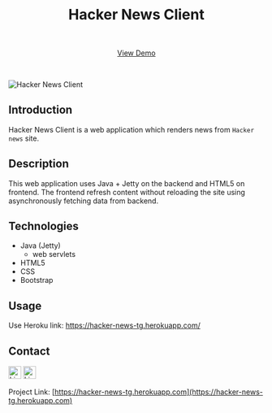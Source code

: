 <!-- ABOUT THE PROJECT -->
<br />
<p align="center">

  <h1 align="center">Hacker News Client</h2>
  <br />
  <p align="center">
    <a href="https://hacker-news-tg.herokuapp.com/">View Demo</a>
  </p>
  <br />
</p>

![Hacker News Client](static/images/screenshot.png)

## Introduction

Hacker News Client is a web application which renders news from `Hacker news` site.

## Description
This web application uses Java + Jetty on the backend and HTML5 on frontend.
The frontend refresh content without reloading the site using asynchronously fetching data from backend.


## Technologies

* Java (Jetty)
  - web servlets 
* HTML5
* CSS
* Bootstrap

## Usage

Use Heroku link: https://hacker-news-tg.herokuapp.com/

## Contact

[<img src="https://img.shields.io/badge/Linkedin-white?style=flat&logo=linkedin&labelColor=blue" alt="LinkedIn logo" title="LinkedIn" height="25" />](https://www.linkedin.com/in/gezatoth)
[<img src="https://img.shields.io/badge/Gmail-white?style=flat&logo=gmail&labelColor=white" alt="LinkedIn logo" title="LinkedIn" height="25" />](mailto:toth.geza.0425@gmail.com)


Project Link: [https://hacker-news-tg.herokuapp.com](https://hacker-news-tg.herokuapp.com)